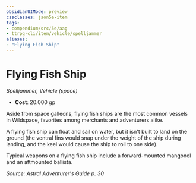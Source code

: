 ```yaml
---
obsidianUIMode: preview
cssclasses: json5e-item
tags:
- compendium/src/5e/aag
- ttrpg-cli/item/vehicle/spelljammer
aliases: 
- "Flying Fish Ship"
---
```

# Flying Fish Ship
*Spelljammer, Vehicle (space)*  

- **Cost**: 20.000 gp

Aside from space galleons, flying fish ships are the most common vessels in Wildspace, favorites among merchants and adventurers alike.

A flying fish ship can float and sail on water, but it isn't built to land on the ground (the ventral fins would snap under the weight of the ship during landing, and the keel would cause the ship to roll to one side).

Typical weapons on a flying fish ship include a forward-mounted mangonel and an aftmounted ballista.

*Source: Astral Adventurer's Guide p. 30*